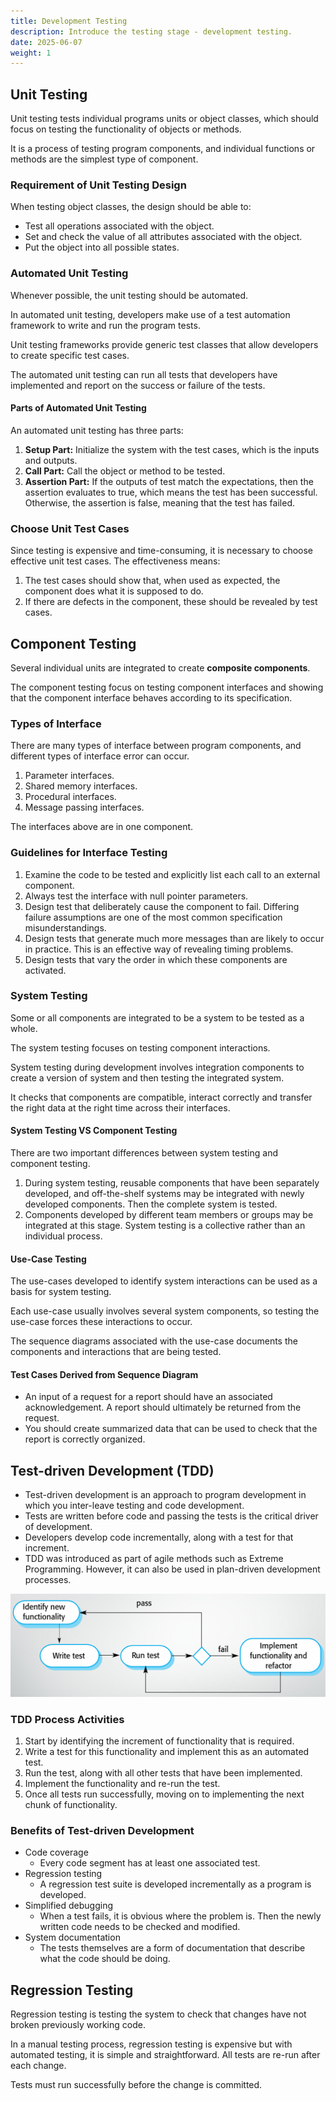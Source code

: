 ```yaml
---
title: Development Testing
description: Introduce the testing stage - development testing.
date: 2025-06-07
weight: 1
---
```


## Unit Testing

Unit testing tests individual programs units or object classes, which should focus on testing the functionality of objects or methods.

It is a process of testing program components, and individual functions or methods are the simplest type of component.

### Requirement of Unit Testing Design

When testing object classes, the design should be able to:

- Test all operations associated with the object.
- Set and check the value of all attributes associated with the object.
- Put the object into all possible states.

### Automated Unit Testing

Whenever possible, the unit testing should be automated.

In automated unit testing, developers make use of a test automation framework to write and run the program tests.

Unit testing frameworks provide generic test classes that allow developers to create specific test cases.

The automated unit testing can run all tests that developers have implemented and report on the success or failure of the tests.

#### Parts of Automated Unit Testing

An automated unit testing has three parts:

1. **Setup Part:** Initialize the system with the test cases, which is the inputs and outputs.
2. **Call Part:** Call the object or method to be tested.
3. **Assertion Part:** If the outputs of test match the expectations, then the assertion evaluates to true, which means the test has been successful. Otherwise, the assertion is false, meaning that the test has failed.

### Choose Unit Test Cases

Since testing is expensive and time-consuming, it is necessary to choose effective unit test cases. The effectiveness means:

1. The test cases should show that, when used as expected, the component does what it is supposed to do.
2. If there are defects in the component, these should be revealed by test cases.

## Component Testing

Several individual units are integrated to create **composite components**.

The component testing focus on testing component interfaces and showing that the component interface behaves according to its specification.

### Types of Interface

There are many types of interface between program components, and different types of interface error can occur.

1. Parameter interfaces.
2. Shared memory interfaces.
3. Procedural interfaces.
4. Message passing interfaces.

The interfaces above are in one component.

### Guidelines for Interface Testing

1. Examine the code to be tested and explicitly list each call to an external component.
2. Always test the interface with null pointer parameters.
3. Design test that deliberately cause the component to fail. Differing failure assumptions are one of the most common specification misunderstandings.
4. Design tests that generate much more messages than are likely to occur in practice. This is an effective way of revealing timing problems.
5. Design tests that vary the order in which these components are activated.

### System Testing

Some or all components are integrated to be a system to be tested as a whole.

The system testing focuses on testing component interactions.

System testing during development involves integration components to create a version of system and then testing the integrated system.

It checks that components are compatible, interact correctly and transfer the right data at the right time across their interfaces.

#### System Testing VS Component Testing

There are two important differences between system testing and component testing.

1. During system testing, reusable components that have been separately developed, and off-the-shelf systems may be integrated with newly developed components. Then the complete system is tested.
2. Components developed by different team members or groups may be integrated at this stage. System testing is a collective rather than an individual process.

#### Use-Case Testing

The use-cases developed to identify system interactions can be used as a basis for system testing.

Each use-case usually involves several system components, so testing the use-case forces these interactions to occur.

The sequence diagrams associated with the use-case documents the components and interactions that are being tested.

#### Test Cases Derived from Sequence Diagram

- An input of a request for a report should have an associated acknowledgement. A report should ultimately be returned from the request.
- You should create summarized data that can be used to check that the report is correctly organized.

## Test-driven Development (TDD)

- Test-driven development is an approach to program development in which you inter-leave testing and code development.
- Tests are written before code and passing the tests is the critical driver of development.
- Developers develop code incrementally, along with a test for that increment.
- TDD was introduced as part of agile methods such as Extreme Programming. However, it can also be used in plan-driven development processes.

![Test-driven Development](../../../img/test_driven_development.png)

### TDD Process Activities

1. Start by identifying the increment of functionality that is required.
2. Write a test for this functionality and implement this as an automated test.
3. Run the test, along with all other tests that have been implemented.
4. Implement the functionality and re-run the test.
5. Once all tests run successfully, moving on to implementing the next chunk of functionality.

### Benefits of Test-driven Development

- Code coverage
  - Every code segment has at least one associated test.
- Regression testing
  - A regression test suite is developed incrementally as a program is developed.
- Simplified debugging
  - When a test fails, it is obvious where the problem is. Then the newly written code needs to be checked and modified.
- System documentation
  - The tests themselves are a form of documentation that describe what the code should be doing.

## Regression Testing

Regression testing is testing the system to check that changes have not broken previously working code.

In a manual testing process, regression testing is expensive but with automated testing, it is simple and straightforward. All tests are re-run after each change.

Tests must run successfully before the change is committed.
